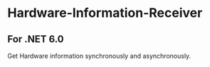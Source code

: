 # Hardware-Information-Receiver
## For .NET 6.0
Get Hardware information synchronously and asynchronously.
